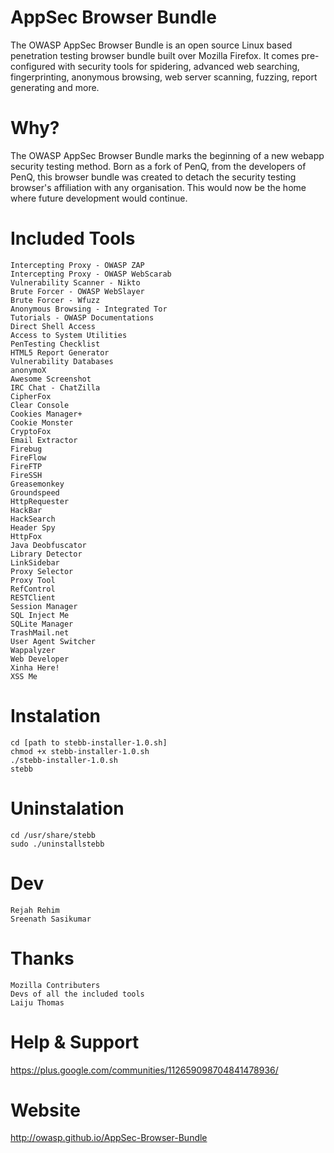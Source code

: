 AppSec Browser Bundle
=====
The OWASP AppSec Browser Bundle is an open source Linux based penetration testing browser bundle built over Mozilla Firefox. It comes pre-configured with security tools for spidering, advanced web searching, fingerprinting, anonymous browsing, web server scanning, fuzzing, report generating and more.


Why? 
====
The OWASP AppSec Browser Bundle marks the beginning of a new webapp security testing method. Born as a fork of PenQ, from the developers of PenQ, this browser bundle was created to detach the security testing browser's affiliation with any organisation. This would now be the home where future development would continue.

Included Tools
====
    Intercepting Proxy - OWASP ZAP
    Intercepting Proxy - OWASP WebScarab
    Vulnerability Scanner - Nikto
    Brute Forcer - OWASP WebSlayer
    Brute Forcer - Wfuzz
    Anonymous Browsing - Integrated Tor
    Tutorials - OWASP Documentations
    Direct Shell Access
    Access to System Utilities
    PenTesting Checklist
    HTML5 Report Generator
    Vulnerability Databases
    anonymoX
    Awesome Screenshot
    IRC Chat - ChatZilla
    CipherFox
    Clear Console
    Cookies Manager+
    Cookie Monster
    CryptoFox
    Email Extractor
    Firebug
    FireFlow
    FireFTP
    FireSSH
    Greasemonkey
    Groundspeed
    HttpRequester
    HackBar
    HackSearch
    Header Spy
    HttpFox
    Java Deobfuscator
    Library Detector
    LinkSidebar
    Proxy Selector
    Proxy Tool
    RefControl
    RESTClient
    Session Manager
    SQL Inject Me
    SQLite Manager
    TrashMail.net
    User Agent Switcher
    Wappalyzer
    Web Developer
    Xinha Here!
    XSS Me

Instalation
====

    cd [path to stebb-installer-1.0.sh]
    chmod +x stebb-installer-1.0.sh
    ./stebb-installer-1.0.sh
    stebb

Uninstalation
====
    cd /usr/share/stebb
    sudo ./uninstallstebb

Dev
====
	Rejah Rehim
	Sreenath Sasikumar

Thanks
====
	Mozilla Contributers
	Devs of all the included tools
	Laiju Thomas

Help & Support
====
https://plus.google.com/communities/112659098704841478936/


Website
====

http://owasp.github.io/AppSec-Browser-Bundle
